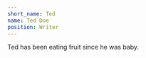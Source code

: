 ```yaml
---
short_name: Ted
name: Ted Doe
position: Writer
---
```

Ted has been eating fruit since he was baby.